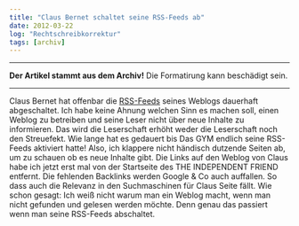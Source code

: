 ```yaml
---
title: "Claus Bernet schaltet seine RSS-Feeds ab"
date: 2012-03-22
log: "Rechtschreibkorrektur"
tags: [archiv]
---
```

<hr><b>Der Artikel stammt aus dem Archiv!</b> Die Formatirung kann beschädigt sein.<hr>
<p>Claus Bernet hat offenbar die <a href="http://de.wikipedia.org/wiki/RSS">RSS-Feeds</a> seines Weblogs dauerhaft abgeschaltet. Ich habe keine Ahnung welchen Sinn es machen soll, einen Weblog zu betreiben und seine Leser nicht über neue  Inhalte  zu informieren. Das wird die Leserschaft erhöht weder die Leserschaft noch den Streuefekt. Wie lange hat es gedauert bis Das GYM endlich seine RSS-Feeds aktiviert hatte! Also, ich klappere nicht händisch dutzende Seiten ab, um zu schauen ob es neue Inhalte gibt. Die Links auf den Weblog von Claus habe ich jetzt erst mal von der Startseite des THE INDEPENDENT FRIEND entfernt. Die fehlenden Backlinks werden Google & Co auch auffallen. So dass auch die Relevanz in den Suchmaschinen für Claus Seite fällt. Wie schon gesagt: Ich weiß nicht warum man ein Weblog macht, wenn man nicht gefunden und gelesen werden möchte. Denn genau das passiert wenn man seine RSS-Feeds abschaltet.</p>
